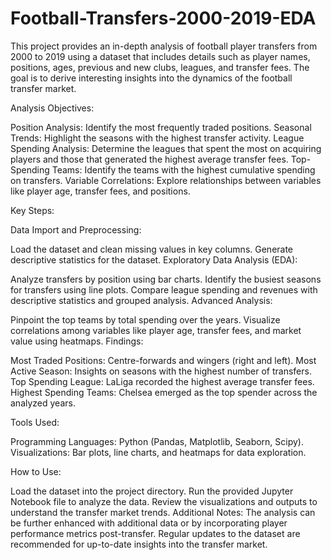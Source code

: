 # Football-Transfers-2000-2019-EDA

This project provides an in-depth analysis of football player transfers from 2000 to 2019 using a dataset that includes details such as player names, positions, ages, previous and new clubs, leagues, and transfer fees. The goal is to derive interesting insights into the dynamics of the football transfer market.


Analysis Objectives:

Position Analysis: Identify the most frequently traded positions.
Seasonal Trends: Highlight the seasons with the highest transfer activity.
League Spending Analysis: Determine the leagues that spent the most on acquiring players and those that generated the highest average transfer fees.
Top-Spending Teams: Identify the teams with the highest cumulative spending on transfers.
Variable Correlations: Explore relationships between variables like player age, transfer fees, and positions.

Key Steps:

Data Import and Preprocessing:


Load the dataset and clean missing values in key columns.
Generate descriptive statistics for the dataset.
Exploratory Data Analysis (EDA):

Analyze transfers by position using bar charts.
Identify the busiest seasons for transfers using line plots.
Compare league spending and revenues with descriptive statistics and grouped analysis.
Advanced Analysis:

Pinpoint the top teams by total spending over the years.
Visualize correlations among variables like player age, transfer fees, and market value using heatmaps.
Findings:

Most Traded Positions: Centre-forwards and wingers (right and left).
Most Active Season: Insights on seasons with the highest number of transfers.
Top Spending League: LaLiga recorded the highest average transfer fees.
Highest Spending Teams: Chelsea emerged as the top spender across the analyzed years.

Tools Used:

Programming Languages: Python (Pandas, Matplotlib, Seaborn, Scipy).
Visualizations: Bar plots, line charts, and heatmaps for data exploration.

How to Use:

Load the dataset into the project directory.
Run the provided Jupyter Notebook file to analyze the data.
Review the visualizations and outputs to understand the transfer market trends.
Additional Notes:
The analysis can be further enhanced with additional data or by incorporating player performance metrics post-transfer.
Regular updates to the dataset are recommended for up-to-date insights into the transfer market.
